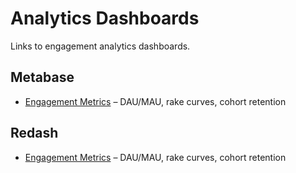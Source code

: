 # Analytics Dashboards

Links to engagement analytics dashboards.

## Metabase
- [Engagement Metrics](../infrastructure/monitoring/metabase-engagement.json) – DAU/MAU, rake curves, cohort retention

## Redash
- [Engagement Metrics](../infrastructure/monitoring/redash-engagement.json) – DAU/MAU, rake curves, cohort retention
